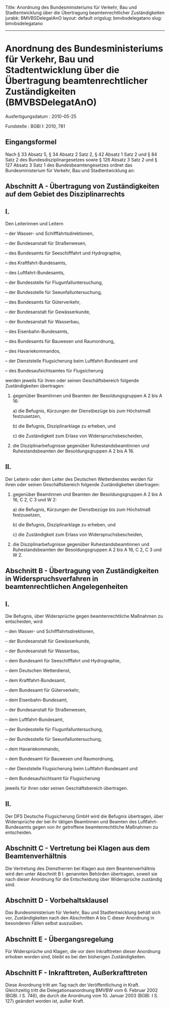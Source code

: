 Title: Anordnung des Bundesministeriums für Verkehr, Bau und Stadtentwicklung über
  die Übertragung beamtenrechtlicher Zuständigkeiten
jurabk: BMVBSDelegatAnO
layout: default
origslug: bmvbsdelegatano
slug: bmvbsdelegatano

---

# Anordnung des Bundesministeriums für Verkehr, Bau und Stadtentwicklung über die Übertragung beamtenrechtlicher Zuständigkeiten (BMVBSDelegatAnO)

Ausfertigungsdatum
:   2010-05-25

Fundstelle
:   BGBl I: 2010, 781


## Eingangsformel

Nach § 33 Absatz 5, § 34 Absatz 2 Satz 2, § 42 Absatz 1 Satz 2 und §
84 Satz 2 des Bundesdisziplinargesetzes sowie § 126 Absatz 3 Satz 2
und § 127 Absatz 3 Satz 1 des Bundesbeamtengesetzes ordnet das
Bundesministerium für Verkehr, Bau und Stadtentwicklung an:


## Abschnitt A - Übertragung von Zuständigkeiten auf dem Gebiet des Disziplinarrechts


## I.

Den Leiterinnen und Leitern

–   der Wasser- und Schifffahrtsdirektionen,


–   der Bundesanstalt für Straßenwesen,


–   des Bundesamts für Seeschifffahrt und Hydrographie,


–   des Kraftfahrt-Bundesamts,


–   des Luftfahrt-Bundesamts,


–   der Bundesstelle für Flugunfalluntersuchung,


–   der Bundesstelle für Seeunfalluntersuchung,


–   des Bundesamts für Güterverkehr,


–   der Bundesanstalt für Gewässerkunde,


–   der Bundesanstalt für Wasserbau,


–   des Eisenbahn-Bundesamts,


–   des Bundesamts für Bauwesen und Raumordnung,


–   des Havariekommandos,


–   der Dienststelle Flugsicherung beim Luftfahrt-Bundesamt und


–   des Bundesaufsichtsamtes für Flugsicherung



werden jeweils für ihren oder seinen Geschäftsbereich folgende
Zuständigkeiten übertragen:

1.  gegenüber Beamtinnen und Beamten der Besoldungsgruppen A 2 bis A 16:

    a)  die Befugnis, Kürzungen der Dienstbezüge bis zum Höchstmaß
        festzusetzen,


    b)  die Befugnis, Disziplinarklage zu erheben, und


    c)  die Zuständigkeit zum Erlass von Widerspruchsbescheiden,





2.  die Disziplinarbefugnisse gegenüber Ruhestandsbeamtinnen und
    Ruhestandsbeamten der Besoldungsgruppen A 2 bis A 16.





## II.

Der Leiterin oder dem Leiter des Deutschen Wetterdienstes werden für
ihren oder seinen Geschäftsbereich folgende Zuständigkeiten
übertragen:

1.  gegenüber Beamtinnen und Beamten der Besoldungsgruppen A 2 bis A 16, C
    2, C 3 und W 2:

    a)  die Befugnis, Kürzungen der Dienstbezüge bis zum Höchstmaß
        festzusetzen,


    b)  die Befugnis, Disziplinarklage zu erheben, und


    c)  die Zuständigkeit zum Erlass von Widerspruchsbescheiden,





2.  die Disziplinarbefugnisse gegenüber Ruhestandsbeamtinnen und
    Ruhestandsbeamten der Besoldungsgruppen A 2 bis A 16, C 2, C 3 und W
    2\.





## Abschnitt B - Übertragung von Zuständigkeiten in Widerspruchsverfahren in beamtenrechtlichen Angelegenheiten


## I.

Die Befugnis, über Widersprüche gegen beamtenrechtliche Maßnahmen zu
entscheiden, wird

–   den Wasser- und Schifffahrtsdirektionen,


–   der Bundesanstalt für Gewässerkunde,


–   der Bundesanstalt für Wasserbau,


–   dem Bundesamt für Seeschifffahrt und Hydrographie,


–   dem Deutschen Wetterdienst,


–   dem Kraftfahrt-Bundesamt,


–   dem Bundesamt für Güterverkehr,


–   dem Eisenbahn-Bundesamt,


–   der Bundesanstalt für Straßenwesen,


–   dem Luftfahrt-Bundesamt,


–   der Bundesstelle für Flugunfalluntersuchung,


–   der Bundesstelle für Seeunfalluntersuchung,


–   dem Havariekommando,


–   dem Bundesamt für Bauwesen und Raumordnung,


–   der Dienststelle Flugsicherung beim Luftfahrt-Bundesamt und


–   dem Bundesaufsichtsamt für Flugsicherung



jeweils für ihren oder seinen Geschäftsbereich übertragen.


## II.

Der DFS Deutsche Flugsicherung GmbH wird die Befugnis übertragen, über
Widersprüche der bei ihr tätigen Beamtinnen und Beamten des Luftfahrt-
Bundesamts gegen von ihr getroffene beamtenrechtliche Maßnahmen zu
entscheiden.


## Abschnitt C - Vertretung bei Klagen aus dem Beamtenverhältnis

Die Vertretung des Dienstherren bei Klagen aus dem Beamtenverhältnis
wird den unter Abschnitt B I. genannten Behörden übertragen, soweit
sie nach dieser Anordnung für die Entscheidung über Widersprüche
zuständig sind.


## Abschnitt D - Vorbehaltsklausel

Das Bundesministerium für Verkehr, Bau und Stadtentwicklung behält
sich vor, Zuständigkeiten nach den Abschnitten A bis C dieser
Anordnung in besonderen Fällen selbst auszuüben.


## Abschnitt E - Übergangsregelung

Für Widersprüche und Klagen, die vor dem Inkrafttreten dieser
Anordnung erhoben worden sind, bleibt es bei den bisherigen
Zuständigkeiten.


## Abschnitt F - Inkrafttreten, Außerkrafttreten

Diese Anordnung tritt am Tag nach der Veröffentlichung in Kraft.
Gleichzeitig tritt die Delegationsanordnung BMVBW vom 6. Februar 2002
(BGBl. I S. 746), die durch die Anordnung vom 10. Januar 2003 (BGBl. I
S. 127) geändert worden ist, außer Kraft.

